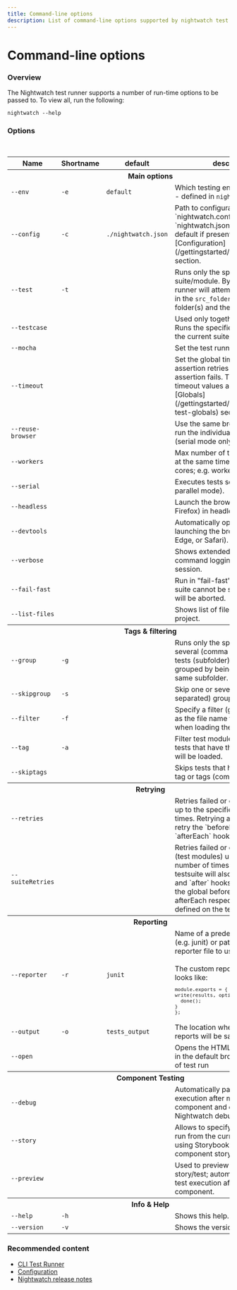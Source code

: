 ```yaml
---
title: Command-line options
description: List of command-line options supported by nightwatch test runner
---
```


<div class="page-header"><h1>Command-line options</h1></div>

### Overview

The Nightwatch test runner supports a number of run-time options to be passed to. To view all, run the following:

<pre><code class="language-bash">nightwatch --help</code></pre>

### Options

<div class="table-responsive">
  <table class="table table-bordered table-striped">
    <thead>
     <tr>
       <th style="width: 100px;">Name</th>
       <th style="width: 100px;">Shortname</th>
       <th style="width: 50px;">default</th>
       <th>description</th>
     </tr>
    </thead>
    <tbody>
      <tr><th colspan="4">Main options</th></tr>
      <tr>
        <td><code>--env</code></td>
        <td><code>-e</code></td>
        <td><code>default</code></td>
        <td>Which testing environment to use - defined in <code>nightwatch.json</code></td>
      </tr>
      <tr>
        <td><code>--config</code></td>
        <td><code>-c</code></td>
        <td><code>./nightwatch.json</code></td>
        <td>Path to configuration file; `nightwatch.conf.js` or `nightwatch.json` are read by default if present. Check the [Configuration](/gettingstarted/configuration/) section.</td>
      </tr>
      <tr>
        <td><code>--test</code></td>
        <td><code>-t</code></td>
        <td></td>
        <td>Runs only the specified test suite/module. By default the runner will attempt to run all tests in the <code>src_folders</code> settings folder(s) and their subfolders.</td>
      </tr>
      <tr>
        <td><code>--testcase</code></td>
        <td></td>
        <td></td>
        <td>Used only together with `--test`. Runs the specified testcase from the current suite/module.</td>
      </tr>
      <tr>
        <td><code>--mocha</code></td>
        <td></td>
        <td></td>
        <td>Set the test runner to use Mocha.</td>
      </tr>
      <tr>
        <td><code>--timeout</code></td>
        <td></td>
        <td></td>
        <td>Set the global timeout for assertion retries before an assertion fails. The various timeout values are defined in the [Globals](/gettingstarted/concepts/#using-test-globals) section.</td>
      </tr>
      <tr>
        <td><code>--reuse-browser</code></td>
        <td></td>
        <td></td>
        <td>Use the same browser session to run the individual test suites (serial mode only).</td>
      </tr>
      <tr>
        <td><code>--workers</code></td>
        <td></td>
        <td></td>
        <td>Max number of test files running at the same time (default: CPU cores; e.g. workers=4)</td>
      </tr>
      <tr>
        <td><code>--serial</code></td>
        <td></td>
        <td></td>
        <td>Executes tests serially (disables parallel mode).</td>
      </tr>
      <tr>
        <td><code>--headless</code></td>
        <td></td>
        <td></td>
        <td>Launch the browser (Chrome or Firefox) in headless mode.</td>
      </tr>
      <tr>
        <td><code>--devtools</code></td>
        <td></td>
        <td></td>
        <td>Automatically open devtools when launching the browser (Chrome, Edge, or Safari).</td>
      </tr>
      <tr>
        <td><code>--verbose</code></td>
        <td><code></code></td>
        <td></td>
        <td>Shows extended selenium command logging during the session.</td>
      </tr>
      <tr>
        <td><code>--fail-fast</code></td>
        <td></td>
        <td></td>
        <td>Run in "fail-fast" mode: if a test suite cannot be started, the rest will be aborted.</td>
      </tr>
      <tr>
        <td><code>--list-files</code></td>
        <td></td>
        <td></td>
        <td>Shows list of files present in the project.</td>
      </tr>
      <tr><th colspan="4">Tags & filtering</th></tr>
      <tr>
        <td><code>--group</code></td>
        <td><code>-g</code></td>
        <td></td>
        <td>Runs only the specified group or several (comma separated) of tests (subfolder). Tests are grouped by being placed in the same subfolder.</td>
      </tr>
      <tr>
        <td><code>--skipgroup</code></td>
        <td><code>-s</code></td>
        <td></td>
        <td>Skip one or several (comma separated) group of tests.</td>
      </tr>
      <tr>
        <td><code>--filter</code></td>
        <td><code>-f</code></td>
        <td></td>
        <td>Specify a filter (glob expression) as the file name format to use when loading the test files.</td>
      </tr>
      <tr>
        <td><code>--tag</code></td>
        <td><code>-a</code></td>
        <td></td>
        <td>Filter test modules by tags. Only tests that have the specified tags will be loaded.</td>
      </tr>
      <tr>
        <td><code>--skiptags</code></td>
        <td></td>
        <td></td>
        <td>Skips tests that have the specified tag or tags (comma separated).</td>
      </tr>
      <tr><th colspan="4">Retrying</th></tr>
      <tr>
        <td><code>--retries</code></td>
        <td></td>
        <td></td>
        <td>Retries failed or errored testcases up to the specified number of times. Retrying a testcase will also retry the `beforeEach` and `afterEach` hooks, if any.</td>
      </tr>
      <tr>
        <td><code>--suiteRetries</code></td>
        <td></td>
        <td></td>
        <td>Retries failed or errored testsuites (test modules) up to the specified number of times. Retrying a testsuite will also retry the `before` and `after` hooks (in addition to the global beforeEach and afterEach respectively), if any are defined on the testsuite.</td>
      </tr>
      <tr><th colspan="4">Reporting</th></tr>
      <tr>
        <td><code>--reporter</code></td>
        <td><code>-r</code></td>
        <td><code>junit</code></td>
        <td>Name of a predefined reporter (e.g. junit) or path to a custom reporter file to use.<br><br>
The custom reporter interface looks like:<br><code><pre>module.exports = {
write(results, options, done) {
  done();
}
};</pre></code></td>
      </tr>
      <tr>
        <td><code>--output</code></td>
        <td><code>-o</code></td>
        <td><code>tests_output</code></td>
        <td>The location where the JUnit XML reports will be saved.</td>
      </tr>
      <tr>
        <td><code>--open</code></td>
        <td><code></code></td>
        <td></td>
        <td>Opens the HTML report generated in the default browser at the end of test run</td>
      </tr>
      <tr><th colspan="4">Component Testing</th></tr>
      <tr>
        <td><code>--debug</code></td>
        <td><code></code></td>
        <td></td>
        <td>Automatically pause the test execution after mounting the component and open the Nightwatch debug REPL interface.</td>
      </tr>    
      <tr>
        <td><code>--story</code></td>
        <td><code></code></td>
        <td></td>
        <td>Allows to specify which story to run from the current file (when using Storybook or JSX written in component story format).</td>
      </tr>
      <tr>
        <td><code>--preview</code></td>
        <td><code></code></td>
        <td></td>
        <td>Used to preview a component story/test; automatically pause the test execution after mounting the component.</td>
      </tr>
      <tr><th colspan="4">Info &amp; Help</th></tr>
      <tr>
        <td><code>--help</code></td>
        <td><code>-h</code></td>
        <td></td>
        <td>Shows this help.</td>
      </tr>
      <tr>
        <td><code>--version</code></td>
        <td><code>-v</code></td>
        <td></td>
        <td>Shows the version number</td>
      </tr>
    <br>
    </tbody>
  </table>
</div>

### Recommended content
- [CLI Test Runner](/guide/running-tests/using-the-cli-test-runner.html)
- [Configuration](/guide/reference/settings.html)
- [Nightwatch release notes](/guide/overview/whats-new.html)
